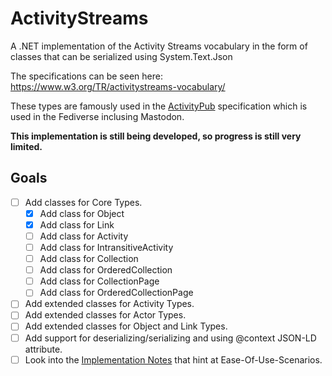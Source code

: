 # ActivityStreams
A .NET implementation of the Activity Streams vocabulary in the form of classes that can be serialized using System.Text.Json

The specifications can be seen here: https://www.w3.org/TR/activitystreams-vocabulary/

These types are famously used in the [ActivityPub](https://www.w3.org/TR/activitypub/) specification which is used in the Fediverse inclusing Mastodon.

**This implementation is still being developed, so progress is still very limited.**

## Goals
- [ ] Add classes for Core Types.
  - [x] Add class for Object
  - [x] Add class for Link
  - [ ] Add class for Activity
  - [ ] Add class for IntransitiveActivity
  - [ ] Add class for Collection
  - [ ] Add class for OrderedCollection
  - [ ] Add class for CollectionPage
  - [ ] Add class for OrderedCollectionPage
- [ ] Add extended classes for Activity Types.
- [ ] Add extended classes for Actor Types.
- [ ] Add extended classes for Object and Link Types.
- [ ] Add support for deserializing/serializing and using @context JSON-LD attribute.
- [ ] Look into the [Implementation Notes](https://www.w3.org/TR/activitystreams-vocabulary/#notes) that hint at Ease-Of-Use-Scenarios.
